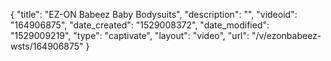 {
    "title": "EZ-ON Babeez Baby Bodysuits",
    "description": "",
    "videoid": "164906875",
    "date_created": "1529008372",
    "date_modified": "1529009219",
    "type": "captivate",
    "layout": "video",
    "url": "\/v\/ezonbabeez-wsts\/164906875"
}